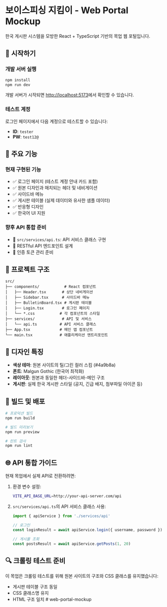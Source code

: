 # 보이스피싱 지킴이 - Web Portal Mockup

한국 게시판 시스템을 모방한 React + TypeScript 기반의 목업 웹 포털입니다.

## 🚀 시작하기

### 개발 서버 실행

```bash
npm install
npm run dev
```

개발 서버가 시작되면 [http://localhost:5173](http://localhost:5173)에서 확인할 수 있습니다.

### 테스트 계정

로그인 페이지에서 다음 계정으로 테스트할 수 있습니다:
- **ID**: `tester`
- **PW**: `test12@`

## 🎯 주요 기능

### 현재 구현된 기능
- ✅ 로그인 페이지 (테스트 계정 안내 카드 포함)
- ✅ 원본 디자인과 매치되는 헤더 및 네비게이션
- ✅ 사이드바 메뉴
- ✅ 게시판 테이블 (실제 데이터와 유사한 샘플 데이터)
- ✅ 반응형 디자인
- ✅ 한국어 UI 지원

### 향후 API 통합 준비
- 📁 `src/services/api.ts`: API 서비스 클래스 구현
- 🔄 RESTful API 엔드포인트 설계
- 🔐 인증 토큰 관리 준비

## 📁 프로젝트 구조

```
src/
├── components/           # React 컴포넌트
│   ├── Header.tsx       # 상단 네비게이션
│   ├── Sidebar.tsx      # 사이드바 메뉴
│   ├── BulletinBoard.tsx # 게시판 테이블
│   ├── Login.tsx        # 로그인 페이지
│   └── *.css           # 각 컴포넌트의 스타일
├── services/            # API 및 서비스
│   └── api.ts          # API 서비스 클래스
├── App.tsx             # 메인 앱 컴포넌트
└── main.tsx            # 애플리케이션 엔트리포인트
```

## 🎨 디자인 특징

- **색상 테마**: 원본 사이트의 틸/그린 컬러 스킴 (#4a9b8a)
- **폰트**: Malgun Gothic (한국어 최적화)
- **레이아웃**: 원본과 동일한 헤더-사이드바-메인 구조
- **게시판**: 실제 한국 게시판 스타일 (공지, 긴급 배지, 첨부파일 아이콘 등)

## 🔧 빌드 및 배포

```bash
# 프로덕션 빌드
npm run build

# 빌드 미리보기
npm run preview

# 린트 검사
npm run lint
```

## 🌐 API 통합 가이드

현재 목업에서 실제 API로 전환하려면:

1. 환경 변수 설정:
   ```bash
   VITE_API_BASE_URL=http://your-api-server.com/api
   ```

2. `src/services/api.ts`의 API 서비스 클래스 사용:
   ```typescript
   import { apiService } from './services/api'
   
   // 로그인
   const loginResult = await apiService.login({ username, password })
   
   // 게시물 조회
   const postsResult = await apiService.getPosts(1, 20)
   ```

## 🔍 크롤링 테스트 준비

이 목업은 크롤링 테스트를 위해 원본 사이트의 구조와 CSS 클래스를 유지했습니다:
- 게시판 테이블 구조 동일
- CSS 클래스명 유지
- HTML 구조 일치
#   w e b - p o r t a l - m o c k u p  
 